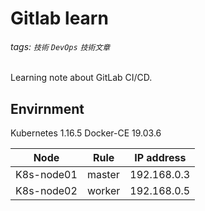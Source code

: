 # Gitlab learn
###### tags: `技術` `DevOps` `技術文章`

Learning note about GitLab CI/CD.

## Envirnment
Kubernetes 1.16.5
Docker-CE 19.03.6

| Node | Rule | IP address |
| -------- | -------- | -------- |
| K8s-node01     | master     | 192.168.0.3     |
| K8s-node02 | worker | 192.168.0.5 |
